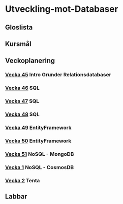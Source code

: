# Utveckling-mot-Databaser

## Gloslista

## Kursmål

## Veckoplanering
### [Vecka 45](./assets/V45.md) Intro Grunder Relationsdatabaser
### [Vecka 46](./assets/V46.md) SQL
### [Vecka 47](./assets/V47.md) SQL
### [Vecka 48](./assets/V48.md) SQL
### [Vecka 49](./assets/V49.md) EntityFramework
### [Vecka 50](./assets/V50.md) EntityFramework
### [Vecka 51](./assets/V51.md) NoSQL - MongoDB
### [Vecka 1](./assets/V1.md) NoSQL - CosmosDB
### [Vecka 2](./assets/V2.md) Tenta

## Labbar
